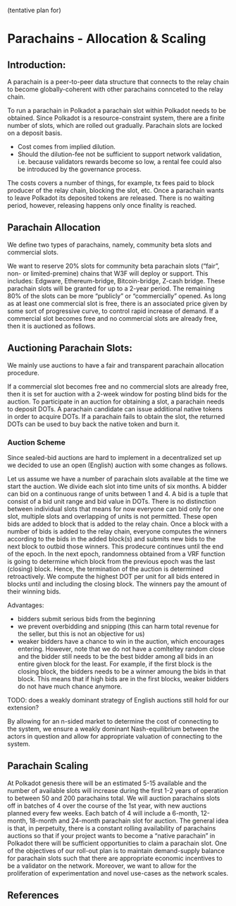 (tentative plan for)

# Parachains - Allocation & Scaling

## Introduction:
A parachain is a peer-to-peer data structure that connects to the relay chain to become globally-coherent with other parachains connceted to the relay chain.

To run a parachain in Polkadot a parachain slot within Polkadot needs to be obtained. Since Polkadot is a resource-constraint system, there are a finite number of slots, which are rolled out gradually. 
Parachain slots are locked on a deposit basis.
- Cost comes from implied dilution.
- Should the dilution-fee not be sufficient to support network validation, i.e. because validators rewards become so low, a rental fee could also be introduced by the governance process.

The costs covers a number of things, for example, tx fees paid to block producer of the relay chain, blocking the slot, etc.
Once a parachain wants to leave Polkadot its deposited tokens are released. There is no waiting period, however, releasing happens only once finality is reached.

## Parachain Allocation

We define two types of parachains, namely, community beta slots and commercial slots. 

We want to reserve 20% slots for community beta parachain slots (“fair”, non- or limited-premine) chains that W3F will deploy or support. This includes: Edgware, Ethereum-bridge, Bitcoin-bridge, Z-cash bridge. These parachain slots will be granted for up to a 2-year period. 
The remaining 80% of the slots can be more “publicly” or “commercially” opened.
As long as at least one commercial slot is free, there is an associated price given by some sort of progressive curve, to control rapid increase of demand. If a commercial slot becomes free and no commercial slots are already free, then it is auctioned as follows.

## Auctioning Parachain Slots:
We mainly use auctions to have a fair and transparent parachain allocation procedure. 

If a commercial slot becomes free and no commercial slots are already free, then it is set for auction with a 2-week window for posting blind bids for the auction.
To participate in an auction for obtaining a slot, a parachain needs to deposit DOTs. A parachain candidate can issue additional native tokens in order to acquire DOTs. 
If a parachain fails to obtain the slot, the returned DOTs can be used to buy back the native token and burn it.

### Auction Scheme
Since sealed-bid auctions are hard to implement in a decentralized set up we decided to use an open (English) auction with some changes as follows. 

Let us assume we have a number of parachain slots available at the time we start the auction. We divide each slot into time units of six months. A bidder can bid on a continuous range of units between 1 and 4. A bid is a tuple that consist of a bid unit range and bid value in DOTs. There is no distinction between individual slots that means for now everyone can bid only for one slot, multiple slots and overlapping of units is not permitted. These open bids are added to block that is added to the relay chain. 
Once a block with a number of bids is added to the relay chain, everyone computes the winners according to the bids in the added block(s) and submits new bids to the next block to outbid those winners. This prodecure continues until the end of the epoch. In the next epoch, randomness obtained from a VRF function is going to determine which block from the previous epoch was the last (closing) block. Hence, the termination of the auction is determined retroactively. We compute the highest DOT per unit for all bids entered in blocks until and including the closing block. The winners pay the amount of their winning bids. 

Advantages: 
- bidders submit serious bids from the beginning
- we prevent overbidding and snipping (this can harm total revenue for the seller, but this is not an objective for us)
- weaker bidders have a chance to win in the auction, which encourages entering. However, note that we do not have a comlteltey random close and the bidder still needs to be the best bidder among all bids in an entire given block for the least. For example, if the first block is the closing block, the bidders needs to be a winner amoung the bids in that block. This means that if high bids are in the first blocks, weaker bidders do not have much chance anymore. 

TODO: does a weakly dominant strategy of English auctions still hold for our extension?

By allowing for an n-sided market to determine the cost of connecting to the system, we ensure a weakly dominant Nash-equilibrium between the actors in question and allow for appropriate valuation of connecting to the system. 

## Parachain Scaling

At Polkadot genesis there will be an estimated 5-15 available and the number of available slots will increase during the first 1-2 years of operation to between 50 and 200 parachains total. 
We will auction parachains slots off in batches of 4 over the course of the 1st year, with new auctions planned every few weeks. Each batch of 4 will include a 6-month, 12-month, 18-month and 24-month parachain slot for auction. The general idea is that, in perpetuity, there is a constant rolling availability of parachains auctions so that if your project wants to become a “native parachain” in Polkadot there will be sufficient opportunities to claim a parachain slot.
One of the objectives of our roll-out plan is to maintain demand-supply balance for parachain slots such that there are appropriate economic incentives to be a validator on the network. Moreover, we want to allow for the proliferation of experimentation and novel use-cases as the network scales. 

## References

